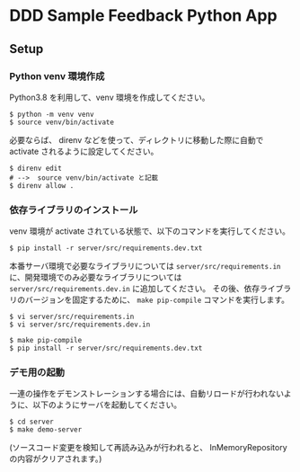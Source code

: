 # DDD Sample Feedback Python App

## Setup

### Python venv 環境作成

Python3.8 を利用して、venv 環境を作成してください。

```
$ python -m venv venv
$ source venv/bin/activate
```

必要ならば、 direnv などを使って、ディレクトリに移動した際に自動で activate されるように設定してください。

```
$ direnv edit
# -->  source venv/bin/activate と記載
$ direnv allow .
```

### 依存ライブラリのインストール

venv 環境が activate されている状態で、以下のコマンドを実行してください。

```
$ pip install -r server/src/requirements.dev.txt
```

本番サーバ環境で必要なライブラリについては `server/src/requirements.in` に、開発環境でのみ必要なライブラリについては `server/src/requirements.dev.in` に追加してください。
その後、依存ライブラリのバージョンを固定するために、 `make pip-compile` コマンドを実行します。

```
$ vi server/src/requirements.in
$ vi server/src/requirements.dev.in

$ make pip-compile
$ pip install -r server/src/requirements.dev.txt
```

### デモ用の起動

一連の操作をデモンストレーションする場合には、自動リロードが行われないように、以下のようにサーバを起動してください。

```
$ cd server
$ make demo-server
```

(ソースコード変更を検知して再読み込みが行われると、 InMemoryRepository の内容がクリアされます。)
